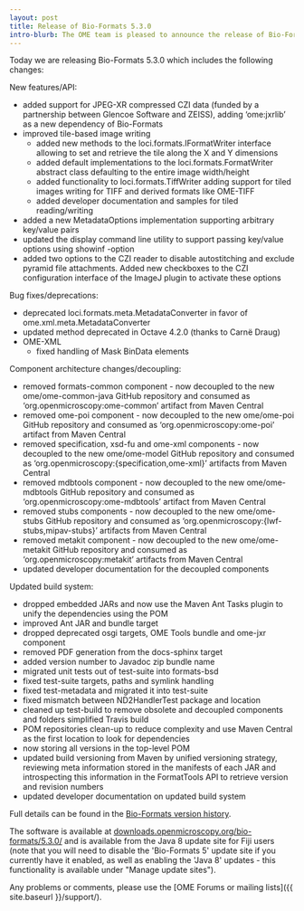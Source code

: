 ```yaml
---
layout: post
title: Release of Bio-Formats 5.3.0
intro-blurb: The OME team is pleased to announce the release of Bio-Formats 5.3.0
---
```

Today we are releasing Bio-Formats 5.3.0 which includes the following changes:

New features/API:

*  added support for JPEG-XR compressed CZI data (funded by a partnership between Glencoe Software and ZEISS), adding ‘ome:jxrlib’ as a new dependency of Bio-Formats
*  improved tile-based image writing
     *  added new methods to the loci.formats.IFormatWriter interface allowing to set and retrieve the tile along the X and Y dimensions
     *  added default implementations to the loci.formats.FormatWriter abstract class defaulting to the entire image width/height
     *  added functionality to loci.formats.TiffWriter adding support for tiled images writing for TIFF and derived formats like OME-TIFF
     *  added developer documentation and samples for tiled reading/writing
*  added a new MetadataOptions implementation supporting arbitrary key/value pairs
*  updated the display command line utility to support passing key/value options using showinf -option
*  added two options to the CZI reader to disable autostitching and exclude pyramid file attachments. Added new checkboxes to the CZI configuration interface of the ImageJ plugin to activate these options

Bug fixes/deprecations:

*  deprecated loci.formats.meta.MetadataConverter in favor of ome.xml.meta.MetadataConverter
*  updated method deprecated in Octave 4.2.0 (thanks to Carnë Draug)
*  OME-XML
     *  fixed handling of Mask BinData elements

Component architecture changes/decoupling:

*  removed formats-common component - now decoupled to the new ome/ome-common-java GitHub repository and consumed as ‘org.openmicroscopy:ome-common’ artifact from Maven Central
*  removed ome-poi component - now decoupled to the new ome/ome-poi GitHub repository and consumed as ‘org.openmicroscopy:ome-poi’ artifact from Maven Central
*  removed specification, xsd-fu and ome-xml components - now decoupled to the new ome/ome-model GitHub repository and consumed as ‘org.openmicroscopy:{specification,ome-xml}’ artifacts from Maven Central
*  removed mdbtools component - now decoupled to the new ome/ome-mdbtools GitHub repository and consumed as ‘org.openmicroscopy:ome-mdbtools’ artifact from Maven Central
*  removed stubs components - now decoupled to the new ome/ome-stubs GitHub repository and consumed as ‘org.openmicroscopy:{lwf-stubs,mipav-stubs}’ artifacts from Maven Central
*  removed metakit component - now decoupled to the new ome/ome-metakit GitHub repository and consumed as ‘org.openmicroscopy:metakit’ artifacts from Maven Central
*  updated developer documentation for the decoupled components

Updated build system:

*  dropped embedded JARs and now use the Maven Ant Tasks plugin to unify the dependencies using the POM
*  improved Ant JAR and bundle target
*  dropped deprecated osgi targets, OME Tools bundle and ome-jxr component
*  removed PDF generation from the docs-sphinx target
*  added version number to Javadoc zip bundle name
*  migrated unit tests out of test-suite into formats-bsd
*  fixed test-suite targets, paths and symlink handling
*  fixed test-metadata and migrated it into test-suite
*  fixed mismatch between ND2HandlerTest package and location
*  cleaned up test-build to remove obsolete and decoupled components and folders simplified Travis build
*  POM repositories clean-up to reduce complexity and use Maven Central as the first location to look for dependencies
*  now storing all versions in the top-level POM
*  updated build versioning from Maven by unified versioning strategy, reviewing meta information stored in the manifests of each JAR and introspecting this information in the FormatTools API to retrieve version and revision numbers
*  updated developer documentation on updated build system

Full details can be found in the [Bio-Formats version history](http://www.openmicroscopy.org/site/support/bio-formats5.3/about/whats-new.html).

The software is available at [downloads.openmicroscopy.org/bio-formats/5.3.0/](http://downloads.openmicroscopy.org/bio-formats/5.3.0)
and is available from the Java 8 update site for Fiji users (note that you will need to disable the 'Bio-Formats 5' update site if you currently have it enabled, as well as enabling the 'Java 8' updates - this functionality is available under "Manage update sites").

Any problems or comments, please use the [OME Forums or mailing lists]({{ site.baseurl }}/support/).
